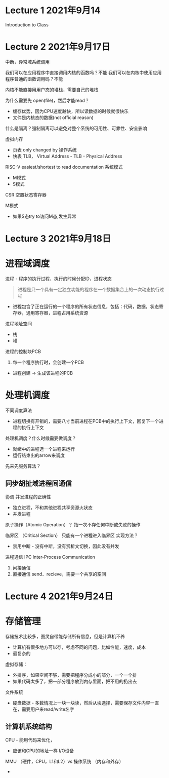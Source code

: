 # Lecture 1  2021年9月14 
Introduction to Class

# Lecture 2 2021年9月17日 
中断，异常域系统调用

我们可以在应用程序中直接调用内核的函数吗？不能
我们可以在内核中使用应用程序普通的函数调用码？不能


内核不能直接用用户态的堆栈，需要自己的堆栈

为什么需要先 open(file)，然后才能read？
- 缓存优势，因为CPU速度越快，所以读数据的时候就很快乐
- 文件是内核态的数据(not official reason)


什么是隔离？强制隔离可以避免对整个系统的可用性、可靠性、安全影响

虚拟内存
- 页表 only changed by 操作系统
- 快表 TLB， Virtual Address - TLB - Physical Address


RISC-V easiest/shortest to read documentation
系统模式
- M模式
- S模式

CSR 空置状态寄存器 

M模式
- 如果S态try to访问M态,发生异常


# Lecture 3 2021年9月18日

# 进程域调度
进程 - 程序的执行过程，执行的时候分配ID，进程状态
> 进程是只一个具有一定独立功能的程序在一个数据集合上的一次动态执行过程
- 进程包含了正在运行的一个程序的所有状态信息，包括：代码，数据，状态寄存器，通用寄存器，进程占用系统资源

进程地址空间 
- 栈
- 堆  

进程的控制块PCB
1. 每一个程序执行时，会创建一个PCB
  - 进程创建 -> 生成该进程的PCB

# 处理机调度
不同调度算法
- 进程切换有开销的，需要八寸当前进程在PCB中的执行上下文，回复下一个进程的执行上下文

处理机调度？什么时候需要做调度？
- 就绪中的进程选一个进程来运行
- 运行结束出的arrow来调度

先来先服务算法？

## 同步胡扯域进程间通信
协调
并发进程的正确性
- 独立进程，不和其他进程共享资源火状态
- 并发进程

原子操作（Atomic Operation）？
指一次不存任何中断或失败的操作

临界区 （Critical Section）
只能有一个进程进入临界区
实现方法？
- 禁用中断 - 没有中断，没有赏析文切换，因此没有并发

进程通信 IPC Inter-Process Communication
1. 间接通信
2. 直接通信 send、recieve，需要一个共享的空间

# Lecture 4 2021年9月24日

# 存储管理
存储技术比较多，图灵自带能存储所有信息，但是计算机不养
- 计算机有很多地方可以存，考虑不同的问题，比如性能，速度，成本
- 最复杂的

虚拟存储：
- 外排序，如果空间不够，需要把程序分成小的部分，一个一个排
- 如果代码太多了，把一部分程序放到内存里面，把不用的扔出去

文件系统
- 硬盘数据 - 多数情况上一块一块读，然后从块选择，需要保存文件内容一直在，需要用户来read/write名字

## 计算机系统结构
CPU - 能用代码来优化，
- 应该和CPU的地址一样
I/O设备

MMU （硬件，CPU，L1和L2）vs 操作系统 （内存和外存）


- 